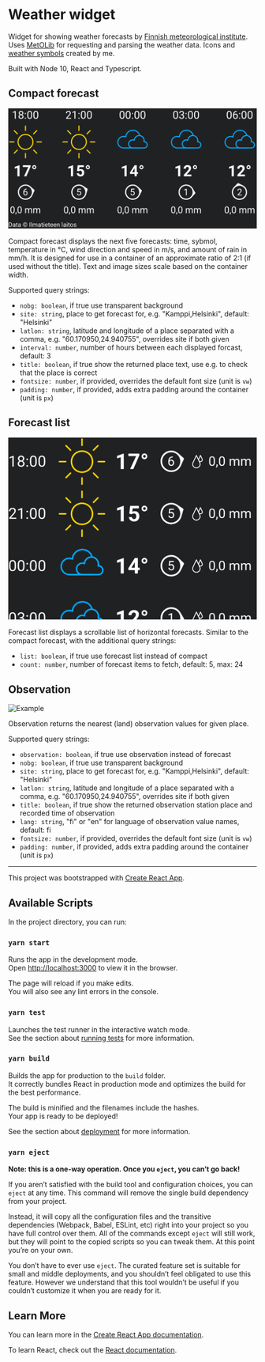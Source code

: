 # Weather widget

Widget for showing weather forecasts by [Finnish meteorological institute](https://en.ilmatieteenlaitos.fi/). Uses [MetOLib](https://github.com/fmidev/metolib) for requesting and parsing the weather data. Icons and [weather symbols](https://github.com/katrimarika/weather-icons) created by me.

Built with Node 10, React and Typescript.

## Compact forecast

![Example](compact_forecast.png)

Compact forecast displays the next five forecasts: time, sybmol, temperature in °C, wind direction and speed in m/s, and amount of rain in mm/h. It is designed for use in a container of an approximate ratio of 2:1 (if used without the title). Text and image sizes scale based on the container width.

Supported query strings:

- `nobg: boolean`, if true use transparent background
- `site: string`, place to get forecast for, e.g. "Kamppi,Helsinki", default: "Helsinki"
- `latlon: string`, latitude and longitude of a place separated with a comma, e.g. "60.170950,24.940755", overrides site if both given
- `interval: number`, number of hours between each displayed forcast, default: 3
- `title: boolean`, if true show the returned place text, use e.g. to check that the place is correct
- `fontsize: number`, if provided, overrides the default font size (unit is `vw`)
- `padding: number`, if provided, adds extra padding around the container (unit is `px`)

## Forecast list

![Example](forecast_list.png)

Forecast list displays a scrollable list of horizontal forecasts. Similar to the compact forecast, with the additional query strings:

- `list: boolean`, if true use forecast list instead of compact
- `count: number`, number of forecast items to fetch, default: 5, max: 24

## Observation

![Example](observation.png)

Observation returns the nearest (land) observation values for given place.

Supported query strings:

- `observation: boolean`, if true use observation instead of forecast
- `nobg: boolean`, if true use transparent background
- `site: string`, place to get forecast for, e.g. "Kamppi,Helsinki", default: "Helsinki"
- `latlon: string`, latitude and longitude of a place separated with a comma, e.g. "60.170950,24.940755", overrides site if both given
- `title: boolean`, if true show the returned observation station place and recorded time of observation
- `lang: string`, "fi" or "en" for language of observation value names, default: fi
- `fontsize: number`, if provided, overrides the default font size (unit is `vw`)
- `padding: number`, if provided, adds extra padding around the container (unit is `px`)

---

This project was bootstrapped with [Create React App](https://github.com/facebook/create-react-app).

## Available Scripts

In the project directory, you can run:

### `yarn start`

Runs the app in the development mode.<br>
Open [http://localhost:3000](http://localhost:3000) to view it in the browser.

The page will reload if you make edits.<br>
You will also see any lint errors in the console.

### `yarn test`

Launches the test runner in the interactive watch mode.<br>
See the section about [running tests](https://facebook.github.io/create-react-app/docs/running-tests) for more information.

### `yarn build`

Builds the app for production to the `build` folder.<br>
It correctly bundles React in production mode and optimizes the build for the best performance.

The build is minified and the filenames include the hashes.<br>
Your app is ready to be deployed!

See the section about [deployment](https://facebook.github.io/create-react-app/docs/deployment) for more information.

### `yarn eject`

**Note: this is a one-way operation. Once you `eject`, you can’t go back!**

If you aren’t satisfied with the build tool and configuration choices, you can `eject` at any time. This command will remove the single build dependency from your project.

Instead, it will copy all the configuration files and the transitive dependencies (Webpack, Babel, ESLint, etc) right into your project so you have full control over them. All of the commands except `eject` will still work, but they will point to the copied scripts so you can tweak them. At this point you’re on your own.

You don’t have to ever use `eject`. The curated feature set is suitable for small and middle deployments, and you shouldn’t feel obligated to use this feature. However we understand that this tool wouldn’t be useful if you couldn’t customize it when you are ready for it.

## Learn More

You can learn more in the [Create React App documentation](https://facebook.github.io/create-react-app/docs/getting-started).

To learn React, check out the [React documentation](https://reactjs.org/).
